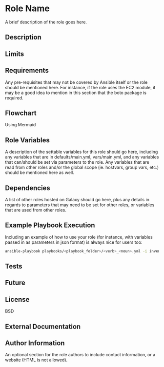 # Role Name

A brief description of the role goes here.

## Description

## Limits

## Requirements

Any pre-requisites that may not be covered by Ansible itself or the role should be mentioned here. For instance, if the role uses the EC2 module, it may be a good idea to mention in this section that the boto package is required.

## Flowchart

Using Mermaid

## Role Variables

A description of the settable variables for this role should go here, including any variables that are in defaults/main.yml, vars/main.yml, and any variables that can/should be set via parameters to the role. Any variables that are read from other roles and/or the global scope (ie. hostvars, group vars, etc.) should be mentioned here as well.

## Dependencies

A list of other roles hosted on Galaxy should go here, plus any details in regards to parameters that may need to be set for other roles, or variables that are used from other roles.

## Example Playbook Execution

Including an example of how to use your role (for instance, with variables passed in as parameters in json format) is always nice for users too:

```bash
ansible-playbook playbooks/<playbook_folder>/<verb>_<noun>.yml -i inventories/local/hosts.yml -e "{'env':'DEV','var1':'value1','var2':'value2','var3':{'value3','var4':'value4'}}"
```

## Tests

## Future

## License

BSD

## External Documentation

## Author Information

An optional section for the role authors to include contact information, or a website (HTML is not allowed).
